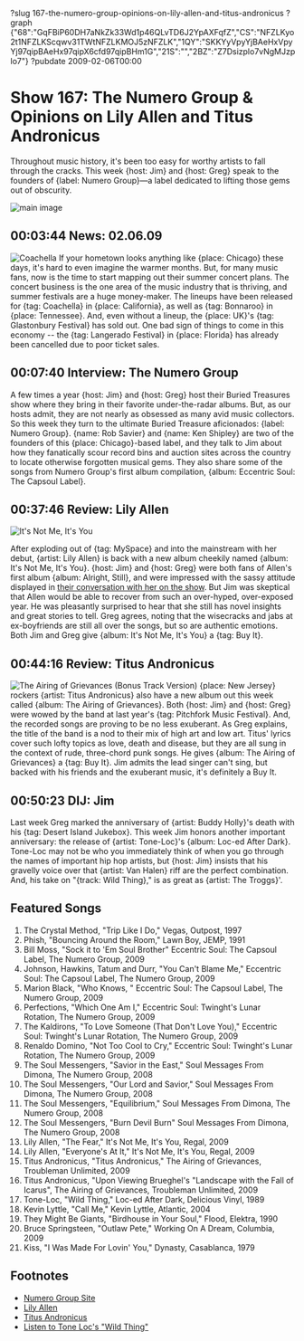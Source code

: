 ?slug 167-the-numero-group-opinions-on-lily-allen-and-titus-andronicus
?graph {"68":"GqFBiP60DH7aNkZk33Wd1p46QLvTD6J2YpAXFqfZ","CS":"NFZLKyo2t1NFZLKScqwv31TWtNFZLKMOJ5zNFZLK","1QY":"SKKYyVpyYjBAeHxVpyYj97qipBAeHx97qipX6cfd97qipBHm1G","21S":"","2BZ":"Z7Dsizplo7vNgMJzplo7"}
?pubdate 2009-02-06T00:00

# Show 167: The Numero Group & Opinions on Lily Allen and Titus Andronicus
Throughout music history, it's been too easy for worthy artists to fall through the cracks. This week {host: Jim} and {host: Greg} speak to the founders of {label: Numero Group}—a label dedicated to lifting those gems out of obscurity. 

![main image](http://static.soundopinions.org/images/2009/Numero-Group-Glory.jpg)

## 00:03:44 News: 02.06.09
![Coachella](http://static.soundopinions.org/images/2009/Coachella.jpg)
If your hometown looks anything like {place: Chicago} these days, it's hard to even imagine the warmer months. But, for many music fans, now is the time to start mapping out their summer concert plans. The concert business is the one area of the music industry that is thriving, and summer festivals are a huge money-maker. The lineups have been released for {tag: Coachella} in {place: California}, as well as {tag: Bonnaroo} in {place: Tennessee}. And, even without a lineup, the {place: UK}'s {tag: Glastonbury Festival} has sold out. One bad sign of things to come in this economy -- the {tag: Langerado Festival} in {place: Florida} has already been cancelled due to poor ticket sales.

## 00:07:40 Interview: The Numero Group
A few times a year {host: Jim} and {host: Greg} host their Buried Treasures show where they bring in their favorite under-the-radar albums. But, as our hosts admit, they are not nearly as obsessed as many avid music collectors. So this week they turn to the ultimate Buried Treasure aficionados: {label: Numero Group}. {name: Rob Savier} and {name: Ken Shipley} are two of the founders of this {place: Chicago}-based label, and they talk to Jim about how they fanatically scour record bins and auction sites across the country to locate otherwise forgotten musical gems. They also share some of the songs from Numero Group's first album compilation, {album: Eccentric Soul: The Capsoul Label}.

## 00:37:46 Review: Lily Allen
![It's Not Me, It's You](http://is3.mzstatic.com/image/thumb/Features4/v4/6c/2f/49/6c2f4942-165b-fba0-f90a-f00a7339e679/dj.xfmjhkds.jpg/600x600bb-85.jpg "157063999/732024535")

After exploding out of {tag: MySpace} and into the mainstream with her debut, {artist: Lily Allen} is back with a new album cheekily named {album: It's Not Me, It's You}. {host: Jim} and {host: Greg} were both fans of Allen's first album {album: Alright, Still}, and were impressed with the sassy attitude displayed in [their conversation with her on the show](/show/65/). But Jim was skeptical that Allen would be able to recover from such an over-hyped, over-exposed year. He was pleasantly surprised to hear that she still has novel insights and great stories to tell. Greg agrees, noting that the wisecracks and jabs at ex-boyfriends are still all over the songs, but so are authentic emotions. Both Jim and Greg give {album: It's Not Me, It's You} a {tag: Buy It}.

## 00:44:16 Review: Titus Andronicus
![The Airing of Grievances (Bonus Track Version)](http://is2.mzstatic.com/image/thumb/Music/v4/17/e2/73/17e273a7-23af-5c43-2b5e-ff27b9c43f0f/source/600x600bb.jpg "278712416/293922816")
{place: New Jersey} rockers {artist: Titus Andronicus} also have a new album out this week called {album: The Airing of Grievances}. Both {host: Jim} and {host: Greg} were wowed by the band at last year's {tag: Pitchfork Music Festival}. And, the recorded songs are proving to be no less exuberant. As Greg explains, the title of the band is a nod to their mix of high art and low art. Titus' lyrics cover such lofty topics as love, death and disease, but they are all sung in the context of rude, three-chord punk songs. He gives {album: The Airing of Grievances} a {tag: Buy It}. Jim admits the lead singer can't sing, but backed with his friends and the exuberant music, it's definitely a Buy It.

## 00:50:23 DIJ: Jim
Last week Greg marked the anniversary of {artist: Buddy Holly}'s death with his {tag: Desert Island Jukebox}. This week Jim honors another important anniversary: the release of {artist: Tone-Loc}'s {album: Loc-ed After Dark}. Tone-Loc may not be who you immediately think of when you go through the names of important hip hop artists, but {host: Jim} insists that his gravelly voice over that {artist: Van Halen} riff are the perfect combination. And, his take on "{track: Wild Thing}," is as great as {artist: The Troggs}'.

## Featured Songs
1. The Crystal Method, "Trip Like I Do," Vegas, Outpost, 1997
2. Phish, "Bouncing Around the Room," Lawn Boy, JEMP, 1991
3. Bill Moss, "Sock it to 'Em Soul Brother" Eccentric Soul: The Capsoul Label, The Numero Group, 2009
4. Johnson, Hawkins, Tatum and Durr, "You Can't Blame Me," Eccentric Soul: The Capsoul Label, The Numero Group, 2009
5. Marion Black, "Who Knows, " Eccentric Soul: The Capsoul Label, The Numero Group, 2009
6. Perfections, "Which One Am I," Eccentric Soul: Twinght's Lunar Rotation, The Numero Group, 2009
7. The Kaldirons, "To Love Someone (That Don't Love You)," Eccentric Soul: Twinght's Lunar Rotation, The Numero Group, 2009
8. Renaldo Domino, "Not Too Cool to Cry," Eccentric Soul: Twinght's Lunar Rotation, The Numero Group, 2009
9. The Soul Messengers, "Savior in the East," Soul Messages From Dimona, The Numero Group, 2008
10. The Soul Messengers, "Our Lord and Savior," Soul Messages From Dimona, The Numero Group, 2008
11. The Soul Messengers, "Equilibrium," Soul Messages From Dimona, The Numero Group, 2008
12. The Soul Messengers, "Burn Devil Burn" Soul Messages From Dimona, The Numero Group, 2008
13. Lily Allen, "The Fear," It's Not Me, It's You, Regal, 2009
14. Lily Allen, "Everyone's At It," It's Not Me, It's You, Regal, 2009
15. Titus Andronicus, "Titus Andronicus," The Airing of Grievances, Troubleman Unlimited, 2009
16. Titus Andronicus, "Upon Viewing Brueghel's "Landscape with the Fall of Icarus", The Airing of Grievances, Troubleman Unlimited, 2009
17. Tone-Loc, "Wild Thing," Loc-ed After Dark, Delicious Vinyl, 1989
18. Kevin Lyttle, "Call Me," Kevin Lyttle, Atlantic, 2004
19. They Might Be Giants, "Birdhouse in Your Soul," Flood, Elektra, 1990
20. Bruce Springsteen, "Outlaw Pete," Working On A Dream, Columbia, 2009
21. Kiss, "I Was Made For Lovin' You," Dynasty, Casablanca, 1979

## Footnotes
- [Numero Group Site](http://www.numerogroup.com/)
- [Lily Allen](http://www.lilyallenmusic.com/)
- [Titus Andronicus](http://titusandronicus.net/)
- [Listen to Tone Loc's "Wild Thing"](https://www.youtube.com/watch?v=tFh0J8Ph18U)
